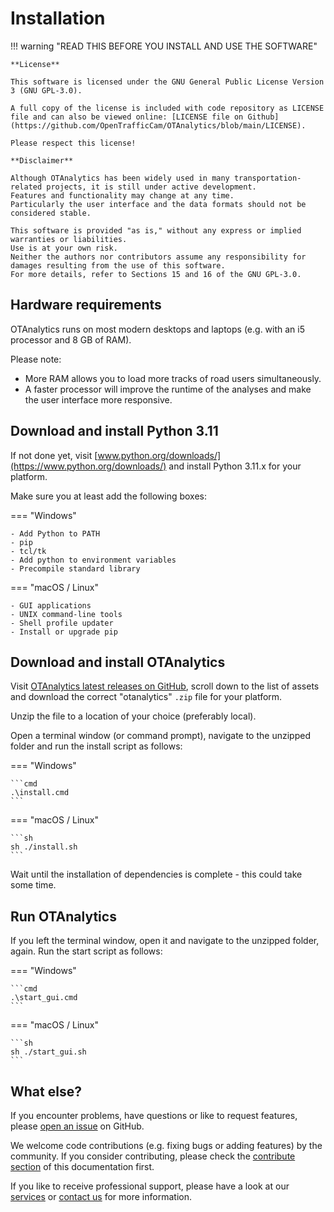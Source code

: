 # Installation

!!! warning "READ THIS BEFORE YOU INSTALL AND USE THE SOFTWARE"

    **License**

    This software is licensed under the GNU General Public License Version 3 (GNU GPL-3.0).

    A full copy of the license is included with code repository as LICENSE file and can also be viewed online: [LICENSE file on Github](https://github.com/OpenTrafficCam/OTAnalytics/blob/main/LICENSE).
    
    Please respect this license!

    **Disclaimer**

    Although OTAnalytics has been widely used in many transportation-related projects, it is still under active development.
    Features and functionality may change at any time.
    Particularly the user interface and the data formats should not be considered stable.

    This software is provided "as is," without any express or implied warranties or liabilities.
    Use is at your own risk.
    Neither the authors nor contributors assume any responsibility for damages resulting from the use of this software.
    For more details, refer to Sections 15 and 16 of the GNU GPL-3.0.

## Hardware requirements

OTAnalytics runs on most modern desktops and laptops (e.g. with an i5 processor and 8 GB of RAM).

Please note:

- More RAM allows you to load more tracks of road users simultaneously.
- A faster processor will improve the runtime of the analyses and make the user interface more responsive.

## Download and install Python 3.11

If not done yet, visit [www.python.org/downloads/](https://www.python.org/downloads/) and install Python 3.11.x for your platform.

Make sure you at least add the following boxes:

=== "Windows"

    - Add Python to PATH
    - pip
    - tcl/tk
    - Add python to environment variables
    - Precompile standard library

=== "macOS / Linux"

    - GUI applications
    - UNIX command-line tools
    - Shell profile updater
    - Install or upgrade pip

## Download and install OTAnalytics

Visit [OTAnalytics latest releases on GitHub][1], scroll down to the list of assets and download the correct "otanalytics" `.zip` file for your platform.

Unzip the file to a location of your choice (preferably local).

Open a terminal window (or command prompt), navigate to the unzipped folder and run the install script as follows:

=== "Windows"

    ```cmd
    .\install.cmd
    ```

=== "macOS / Linux"

    ```sh 
    sh ./install.sh
    ```

Wait until the installation of dependencies is complete - this could take some time.

## Run OTAnalytics

If you left the terminal window, open it and navigate to the unzipped folder, again.
Run the start script as follows:

=== "Windows"

    ```cmd
    .\start_gui.cmd
    ```

=== "macOS / Linux"

    ```sh 
    sh ./start_gui.sh
    ```

## What else?

If you encounter problems, have questions or like to request features, please [open an issue](https://github.com/OpenTrafficCam/OTAnalytics/issues/new) on GitHub.

We welcome code contributions (e.g. fixing bugs or adding features) by the community.
If you consider contributing, please check the [contribute section](https://opentrafficcam.org/contribute/) of this documentation first.

If you like to receive professional support, please have a look at our [services](https://opentrafficcam.org/pricing/) or [contact us](mailto:team@opentrafficcam.org) for more information.

[1]: https://github.com/OpenTrafficCam/OTAnalytics/releases/latest
